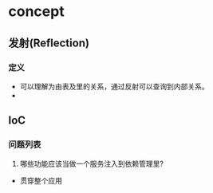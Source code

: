 # concept
## 发射(Reflection)
### 定义
- 可以理解为由表及里的关系，通过反射可以查询到内部关系。
- 

## IoC

### 问题列表
1. 哪些功能应该当做一个服务注入到依赖管理里?
- 贯穿整个应用